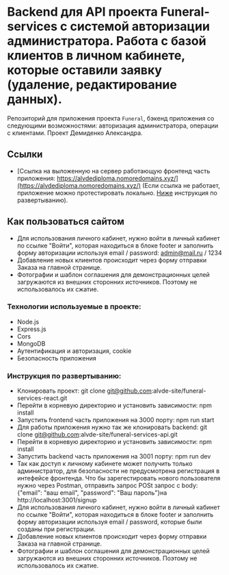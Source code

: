 # Backend для API проекта Funeral-services с системой авторизации администратора. Работа с базой клиентов в личном кабинете, которые оставили заявку (удаление, редактирование данных).
Репозиторий для приложения проекта `Funeral`, бэкенд приложения со следующими возможностями: авторизация администратора, операции с клиентами.
Проект Демиденко Александра.

## Ссылки
* [Ссылка на выложенную на сервер работающую фронтенд часть приложения: https://alvdediploma.nomoredomains.xyz/](https://alvdediploma.nomoredomains.xyz/) (Если ссылка не работает, приложение можно протестировать локально. [Ниже](#инструкция-по-развертыванию) инструкция по развертыванию).

## Как пользоваться сайтом
* Для использования личного кабинет, нужно войти в личный кабинет по ссылке "Войти", которая находиться в блоке footer и заполнить форму авторизации используя email / password: admin@mail.ru / 1234
* Добавление новых клиентов происходит через форму отправки Заказа на главной странице.
* Фотографии и шаблон соглашения для демонстрационных целей загружаются из внешних сторонних источников. Поэтому не использовалось их сжатие.

### Технологии используемые в проекте:
* Node.js
* Express.js
* Cors
* MongoDB
* Аутентификация и авторизация, cookie
* Безопасность приложения

### Инструкция по развертыванию:
* Клонировать проект: git clone git@github.com:alvde-site/funeral-services-react.git
* Перейти в корневую директорию и установить зависимости: npm install
* Запустить frontend часть приложения на 3000 порту: npm run start
* Для работы приложения нужно так же клонировать backend: git clone git@github.com:alvde-site/funeral-services-api.git
* Перейти в корневую директорию и установить зависимости: npm install
* Запустить backend часть приложения на 3001 порту: npm run dev
* Так как доступ к личному кабинете может получить только администратор, для безопасности не предусмотрена регистрация в интефейсе фронтенда. Что бы зарегестировать нового пользователя нужно через Postman, отправить запрос POSt запрос с body:  {"email": "ваш email", "password": "Ваш пароль"}на  http://localhost:3001/signup
* Для использования личного кабинет, нужно войти в личный кабинет по ссылке "Войти", которая находиться в блоке footer и заполнить форму авторизации используя email / password, которые были созданы при регистрации.
* Добавление новых клиентов происходит через форму отправки Заказа на главной странице.
* Фотографии и шаблон соглашения для демонстрационных целей загружаются из внешних сторонних источников. Поэтому не использовалось их сжатие.


